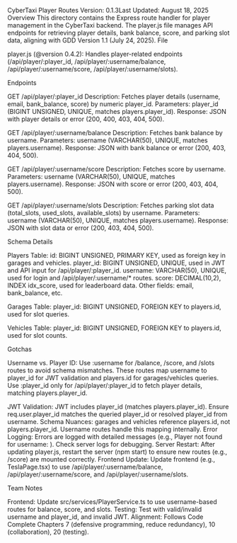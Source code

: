 CyberTaxi Player Routes
Version: 0.1.3Last Updated: August 18, 2025
Overview
This directory contains the Express route handler for player management in the CyberTaxi backend. The player.js file manages API endpoints for retrieving player details, bank balance, score, and parking slot data, aligning with GDD Version 1.1 (July 24, 2025).
File

player.js (@version 0.4.2): Handles player-related endpoints (/api/player/:player_id, /api/player/:username/balance, /api/player/:username/score, /api/player/:username/slots).

Endpoints

GET /api/player/:player_id
Description: Fetches player details (username, email, bank_balance, score) by numeric player_id.
Parameters: player_id (BIGINT UNSIGNED, UNIQUE, matches players.player_id).
Response: JSON with player details or error (200, 400, 403, 404, 500).

GET /api/player/:username/balance
Description: Fetches bank balance by username.
Parameters: username (VARCHAR(50), UNIQUE, matches players.username).
Response: JSON with bank balance or error (200, 403, 404, 500).

GET /api/player/:username/score
Description: Fetches score by username.
Parameters: username (VARCHAR(50), UNIQUE, matches players.username).
Response: JSON with score or error (200, 403, 404, 500).

GET /api/player/:username/slots
Description: Fetches parking slot data (total_slots, used_slots, available_slots) by username.
Parameters: username (VARCHAR(50), UNIQUE, matches players.username).
Response: JSON with slot data or error (200, 403, 404, 500).

Schema Details

Players Table:
id: BIGINT UNSIGNED, PRIMARY KEY, used as foreign key in garages and vehicles.
player_id: BIGINT UNSIGNED, UNIQUE, used in JWT and API input for /api/player/:player_id.
username: VARCHAR(50), UNIQUE, used for login and /api/player/:username/\* routes.
score: DECIMAL(10,2), INDEX idx_score, used for leaderboard data.
Other fields: email, bank_balance, etc.

Garages Table:
player_id: BIGINT UNSIGNED, FOREIGN KEY to players.id, used for slot queries.

Vehicles Table:
player_id: BIGINT UNSIGNED, FOREIGN KEY to players.id, used for slot counts.

Gotchas

Username vs. Player ID:
Use :username for /balance, /score, and /slots routes to avoid schema mismatches. These routes map username to player_id for JWT validation and players.id for garages/vehicles queries.
Use :player_id only for /api/player/:player_id to fetch player details, matching players.player_id.

JWT Validation: JWT includes player_id (matches players.player_id). Ensure req.user.player_id matches the queried player_id or resolved player_id from username.
Schema Nuances: garages and vehicles reference players.id, not players.player_id. Username routes handle this mapping internally.
Error Logging: Errors are logged with detailed messages (e.g., Player not found for username: <username>). Check server logs for debugging.
Server Restart: After updating player.js, restart the server (npm start) to ensure new routes (e.g., /score) are mounted correctly.
Frontend Update: Update frontend (e.g., TeslaPage.tsx) to use /api/player/:username/balance, /api/player/:username/score, and /api/player/:username/slots.

Team Notes

Frontend: Update src/services/PlayerService.ts to use username-based routes for balance, score, and slots.
Testing: Test with valid/invalid username and player_id, and invalid JWT.
Alignment: Follows Code Complete Chapters 7 (defensive programming, reduce redundancy), 10 (collaboration), 20 (testing).
